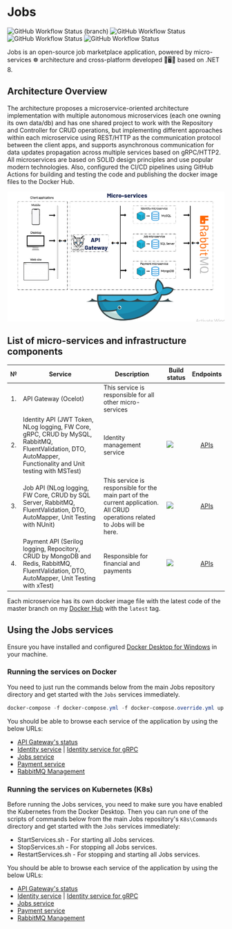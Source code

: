 # Jobs
<img alt="GitHub Workflow Status (branch)" src="https://img.shields.io/github/workflow/status/MirolimMajidov/Jobs/Build%20Jobs%20solution/master?label=Build%20Jobs%20solution">  <img alt="GitHub Workflow Status" src="https://img.shields.io/github/workflow/status/MirolimMajidov/Jobs/Identity%20service/master?label=Identity%20service%20tests">  <img alt="GitHub Workflow Status" src="https://img.shields.io/github/workflow/status/MirolimMajidov/Jobs/Job%20service/master?label=Job%20service%20tests">  <img alt="GitHub Workflow Status" src="https://img.shields.io/github/workflow/status/MirolimMajidov/Jobs/Payment%20service/master?label=Payment%20service%20tests">

Jobs is an open-source job marketplace application, powered by micro-services ☸️ architecture and cross-platform developed 📱🖥🐳 based on .NET 8.

## Architecture Overview

The architecture proposes a microservice-oriented architecture implementation with multiple autonomous microservices (each one owning its own data/db) and has one shared project to work with the Repository and Controller for CRUD operations, but implementing different approaches within each microservice using REST/HTTP as the communication protocol between the client apps, and supports asynchronous communication for data updates propagation across multiple services based on gRPC/HTTP2. All microservices are based on SOLID design principles and use popular modern technologies. Also, configured the CI/CD pipelines using GitHub Actions for building and testing the code and publishing the docker image files to the Docker Hub.

<center><img src="img/JobsArchitecture.png"/></center>

## List of micro-services and infrastructure components

<table>
   <thead>
    <th>№</th>
    <th>Service</th>
    <th>Description</th>
    <th>Build status</th>
    <th>Endpoints</th>
  </thead>
  <tbody>
    <tr>
        <td align="center">1.</td>
        <td>API Gateway (Ocelot)</td>
        <td>This service is responsible for all other micro-services</td>
        <td></td>
        <td></td>
    </tr>
    <tr>
        <td align="center">2.</td>
        <td>Identity API (JWT Token, NLog logging, FW Core, gRPC, CRUD by MySQL, RabbitMQ, FluentValidation, DTO, AutoMapper, Functionality and Unit testing with MSTest)</td>
        <td>Identity management service</td>
        <td>
            <a href="https://github.com/MirolimMajidov/Jobs/actions?query=workflow%3AIdentity%20service">
                <img src="https://github.com/MirolimMajidov/Jobs/workflows/Identity%20service/badge.svg?branch=master">
            </a>
        </td>
        <td align="center"> 
            <a href="https://petstore.swagger.io/?url=https://raw.githubusercontent.com/MirolimMajidov/Jobs/master/src/Services/Identity/Identity.API/Swagger/v1/docs.json">
               APIs
            </a>
       </td>
    </tr>
    <tr>
        <td align="center">3.</td>
        <td>Job API (NLog logging, FW Core, CRUD by SQL Server, RabbitMQ, FluentValidation, DTO, AutoMapper, Unit Testing with NUnit)</td>
        <td>This service is responsible for the main part of the current application. All CRUD operations related to Jobs will be here.</td>
        <td>
            <a href="https://github.com/MirolimMajidov/Jobs/actions?query=workflow%3AJob%20service">
                <img src="https://github.com/MirolimMajidov/Jobs/workflows/Job%20service/badge.svg?branch=master">
            </a>
        </td>
        <td align="center"> 
            <a href="https://petstore.swagger.io/?url=https://raw.githubusercontent.com/MirolimMajidov/Jobs/master/src/Services/Job/Job.API/Swagger/v1/docs.json">
               APIs
            </a>
       </td>
    </tr>
    <tr>
        <td align="center">4.</td>
        <td>Payment API (Serilog logging, Repocitory, CRUD by MongoDB and Redis, RabbitMQ, FluentValidation, DTO, AutoMapper, Unit Testing with xTest)</td>
        <td>Responsible for financial and payments</td>
        <td>
            <a href="https://github.com/MirolimMajidov/Jobs/actions?query=workflow%3APayment%20service">
                <img src="https://github.com/MirolimMajidov/Jobs/workflows/Payment%20service/badge.svg?branch=master">
            </a>
        </td>
        <td align="center"> 
            <a href="https://petstore.swagger.io/?url=https://raw.githubusercontent.com/MirolimMajidov/Jobs/master/src/Services/Payment/Payment.API/Swagger/v1/docs.json">
               APIs
            </a>
       </td>
    </tr>
  </tbody>  
</table>

Each microservice has its own docker image file with the latest code of the master branch on my [Docker Hub](https://hub.docker.com/u/mirolimmajidov/) with the `latest` tag.

## Using the Jobs services
Ensure you have installed and configured [Docker Desktop for Windows](https://docs.docker.com/docker-for-windows/install/) in your machine. 

### Running the services on Docker
You need to just run the commands below from the main Jobs repository directory and get started with the `Jobs` services immediately.

```powershell
docker-compose -f docker-compose.yml -f docker-compose.override.yml up -d
```

You should be able to browse each service of the application by using the below URLs:
<ul>
   <li><a href="http://localhost:7000/status" rel="nofollow">API Gateway's status</a></li>
   <li><a href="http://localhost:7001/" rel="nofollow">Identity service</a> | <a href="http://localhost:7101/" rel="nofollow">Identity service for gRPC</a></li>
   <li><a href="http://localhost:7002/" rel="nofollow">Jobs service</a></li>
   <li><a href="http://localhost:7003/" rel="nofollow">Payment service</a></li>
   <li><a href="http://localhost:7004/" rel="nofollow">RabbitMQ Management</a></li>
</ul>

### Running the services on Kubernetes (K8s)
Before running the Jobs services, you need to make sure you have enabled the Kubernetes from the Docker Desktop. Then you can run one of the scripts of commands below from the main Jobs repository's `K8s\Commands` directory and get started with the `Jobs` services immediately:
<ul>
   <li>StartServices.sh - For starting all Jobs services.</li>
   <li>StopServices.sh - For stopping all Jobs services.</li>
   <li>RestartServices.sh - For stopping and starting all Jobs services.</li>
</ul>

You should be able to browse each service of the application by using the below URLs:
<ul>
   <li><a href="http://localhost:8000/status" rel="nofollow">API Gateway's status</a></li>
   <li><a href="http://localhost:8001/" rel="nofollow">Identity service</a> | <a href="http://localhost:8101/" rel="nofollow">Identity service for gRPC</a></li>
   <li><a href="http://localhost:8002/" rel="nofollow">Jobs service</a></li>
   <li><a href="http://localhost:8003/" rel="nofollow">Payment service</a></li>
   <li><a href="http://localhost:8004/" rel="nofollow">RabbitMQ Management</a></li>
</ul>

